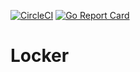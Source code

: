 [![CircleCI](https://circleci.com/gh/piclemx/locker/tree/master.svg?style=svg)](https://circleci.com/gh/piclemx/locker/tree/master)
[![Go Report Card](https://goreportcard.com/badge/github.com/piclemx/locker)](https://goreportcard.com/report/github.com/piclemx/locker)
# Locker
